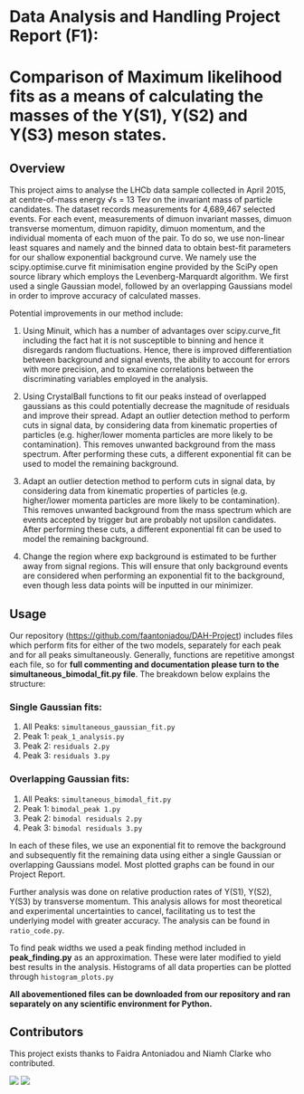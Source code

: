 # Data Analysis and Handling Project Report (F1):
# Comparison of Maximum likelihood fits as a means of calculating the masses of the Υ(S1), Υ(S2) and Υ(S3) meson states. 

## Overview 

This project aims to analyse the LHCb data sample collected in April 2015, at centre-of-mass energy √s = 13 Tev on the invariant mass of particle candidates. The dataset records measurements for 4,689,467 selected events. For each event, measurements of dimuon invariant masses, dimuon transverse momentum, dimuon rapidity, dimuon momentum, and the individual momenta of each muon of the pair. To do so, we use non-linear least squares and namely and the binned data to obtain best-fit parameters for our shallow exponential background curve. We namely use the scipy.optimise.curve fit minimisation engine provided by the SciPy open source library which employs the Levenberg-Marquardt algorithm. We first used a single Gaussian model, followed by an overlapping Gaussians model in order to improve accuracy of calculated masses.

Potential improvements in our method include:
1. Using Minuit, which has a number of advantages over scipy.curve_fit including the fact hat it is not susceptible to binning and hence it disregards random fluctuations. Hence, there is improved differentiation between background and signal events, the ability to account for errors with more precision, and to examine correlations between the discriminating variables employed in the analysis.
    
2. Using CrystalBall functions to fit our peaks instead of overlapped gaussians as this could potentially decrease the magnitude of residuals and improve their spread.
Adapt an outlier detection method to perform cuts in signal data, by considering data from kinematic properties of particles (e.g. higher/lower momenta particles are more likely to be contamination). This removes unwanted background from the mass spectrum. After performing these cuts, a different exponential fit can be used to model the remaining background.

3. Adapt an outlier detection method to perform cuts in signal data, by considering data from kinematic properties of particles (e.g. higher/lower momenta particles are more likely to be contamination). This removes unwanted background from the mass spectrum which are events accepted by trigger but are probably not upsilon candidates. After performing these cuts, a different exponential fit can be used to model the remaining background.

4. Change the region where exp background is estimated to be further away from signal regions. This will ensure that only background events are considered when performing an exponential fit to the background, even though less data points will be inputted in our minimizer.

## Usage
Our repository (https://github.com/faantoniadou/DAH-Project) includes files which perform fits for either of the two models, separately for each peak and for all peaks simultaneously. Generally, functions are repetitive amongst each file, so for **full commenting and documentation please turn to the simultaneous_bimodal_fit.py file**. The breakdown below explains the structure:
### Single Gaussian fits:
1. All Peaks: `simultaneous_gaussian_fit.py`
2. Peak 1: `peak_1_analysis.py`
3. Peak 2: `residuals 2.py`
4. Peak 3: `residuals 3.py`

### Overlapping Gaussian fits:
1. All Peaks: `simultaneous_bimodal_fit.py`
2. Peak 1: `bimodal_peak 1.py`
3. Peak 2: `bimodal residuals 2.py`
4. Peak 3: `bimodal residuals 3.py`

In each of these files, we use an exponential fit to remove the background and subsequently fit the remaining data using either a single Gaussian or overlapping Gaussians model. Most plotted graphs can be found in our Project Report.

Further analysis was done on relative production rates of Y(S1), Y(S2), Y(S3) by transverse momentum. This analysis allows for most theoretical and experimental uncertainties to cancel, facilitating us to test the underlying model with greater accuracy. The analysis can be found in `ratio_code.py`.

To find peak widths we used a peak finding method included in **peak_finding.py** as an approximation. These were later modified to yield best results in the analysis.
Histograms of all data properties can be plotted through `histogram_plots.py`

**All abovementioned files can be downloaded from our repository and ran separately on any scientific environment for Python.**

## Contributors 
This project exists thanks to Faidra Antoniadou and Niamh Clarke who contributed.

<a href="https://github.com/faantoniadou"><img src="https://avatars.githubusercontent.com/u/63123583?v=4" /></a>
<a href="https://github.com/niamhyclarke"><img src="https://avatars.githubusercontent.com/u/72151616?v=4" /></a>


